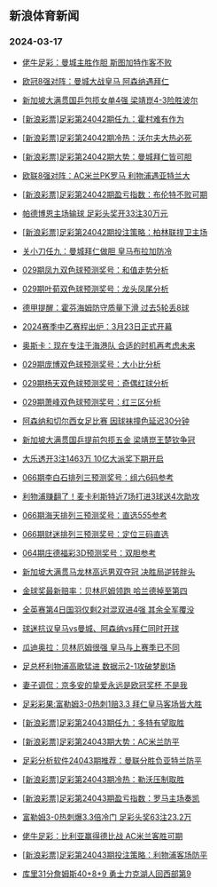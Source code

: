 ## 新浪体育新闻 
### 2024-03-17

+ [佬牛足彩：曼城主胜作胆 斯图加特作客不败](https://sports.sina.com.cn/l/2024-03-16/doc-inannsmu5835392.shtml)

+ [欧冠8强对阵：曼城大战皇马 阿森纳遇拜仁](https://sports.sina.com.cn/global/championsleague/2024-03-16/doc-inannfvz3840481.shtml)

+ [新加坡大满贯国乒包揽女单4强 梁靖崑4-3险胜波尔](https://sports.sina.com.cn/others/pingpang/2024-03-16/doc-inanmqyc8182708.shtml)

+ [[新浪彩票]足彩第24042期任九：霍村难有作为](https://sports.sina.com.cn/l/2024-03-16/doc-inannfvu1056508.shtml)

+ [[新浪彩票]足彩第24042期冷热：沃尔夫大热必死](https://sports.sina.com.cn/l/2024-03-16/doc-inannsmq0824856.shtml)

+ [[新浪彩票]足彩第24042期大势：曼城拜仁皆可胆](https://sports.sina.com.cn/l/2024-03-16/doc-inannfvz3844850.shtml)

+ [欧联8强对阵：AC米兰PK罗马 利物浦遇亚特兰大](https://sports.sina.com.cn/g/pl/2024-03-16/doc-inannfvy6060213.shtml)

+ [[新浪彩票]足彩第24042期盈亏指数：布伦特不败可期](https://sports.sina.com.cn/l/2024-03-16/doc-inannfvu1056891.shtml)

+ [帕德博恩主场输球 足彩头奖开33注30万元](https://sports.sina.com.cn/l/2024-03-16/doc-inannncs0929340.shtml)

+ [[新浪彩票]足彩第24042期投注策略：柏林联捍卫主场](https://sports.sina.com.cn/l/2024-03-16/doc-inannfvv7832854.shtml)

+ [关小刀任九：曼城拜仁做胆 皇马布拉加防冷](https://sports.sina.com.cn/l/2024-03-16/doc-inanpazr3396789.shtml)

+ [029期凤九双色球预测奖号：和值走势分析](https://sports.sina.com.cn/l/2024-03-16/doc-inanktus6790359.shtml)

+ [029期叶荀双色球预测奖号：龙头凤尾分析](https://sports.sina.com.cn/l/2024-03-16/doc-inanktun1791766.shtml)

+ [德甲提醒：霍芬海姆防守质量下滑 过去5轮丢8球](https://sports.sina.com.cn/l/2024-03-16/doc-inannncx3722056.shtml)

+ [2024赛季中乙赛程出炉：3月23日正式开幕](https://sports.sina.com.cn/china/j/2024-03-16/doc-inanpazq5628809.shtml)

+ [奥斯卡：现在专注于海港队 合适的时机再考虑未来](https://sports.sina.com.cn/china/j/2024-03-16/doc-inanpiih0486591.shtml)

+ [029期庞博双色球预测奖号：大小比分析](https://sports.sina.com.cn/l/2024-03-16/doc-inanktup8567445.shtml)

+ [029期杨天双色球预测奖号：奇偶红球分析](https://sports.sina.com.cn/l/2024-03-16/doc-inanktup8565950.shtml)

+ [029期萧峰双色球预测奖号：红三区分析](https://sports.sina.com.cn/l/2024-03-16/doc-inanktut4573277.shtml)

+ [阿森纳和切尔西女足比赛 因球袜撞色延迟30分钟](https://sports.sina.com.cn/g/pl/2024-03-16/doc-inanppre0395211.shtml)

+ [新加坡大满贯国乒提前包揽五金 梁靖崑王楚钦争冠](https://sports.sina.com.cn/others/pingpang/2024-03-16/doc-inanpprf7178381.shtml)

+ [大乐透开3注1463万 10亿大派奖下期开启](https://sports.sina.com.cn/l/2024-03-16/doc-inanptxa0277214.shtml)

+ [066期李白石排列三预测奖号：组六6码参考](https://sports.sina.com.cn/l/2024-03-16/doc-inanpazr3394425.shtml)

+ [利物浦赚翻了！麦卡利斯特近7场打进3球送4次助攻](https://sports.sina.com.cn/g/pl/2024-03-16/doc-inanpprf7174609.shtml)

+ [066期海天排列三预测奖号：直选5*5*5参考](https://sports.sina.com.cn/l/2024-03-16/doc-inanpazr3394104.shtml)

+ [066期财迷排列三预测奖号：定位三码直选](https://sports.sina.com.cn/l/2024-03-16/doc-inanpazr3394050.shtml)

+ [064期庄德福彩3D预测奖号：双胆参考](https://sports.sina.com.cn/l/2024-03-14/doc-inanhkpv5657344.shtml)

+ [新加坡大满贯马龙林高远男双夺冠 决胜局逆转胖头](https://sports.sina.com.cn/others/pingpang/2024-03-16/doc-inanpazm7382570.shtml)

+ [金球奖最新赔率：贝林厄姆领跑 哈兰德掉至第四](https://sports.sina.com.cn/g/2024-03-17/doc-inanpyez6940076.shtml)

+ [全英赛第4日国羽仅剩2对混双进4强 其余全军覆没](https://sports.sina.com.cn/others/badmin/2024-03-16/doc-inannncs0932331.shtml)

+ [球迷抗议皇马vs曼城、阿森纳vs拜仁同时开球](https://sports.sina.com.cn/g/2024-03-17/doc-inanpyfe5177085.shtml)

+ [瓜迪奥拉：贝林厄姆很强 皇马与上赛季已不同](https://sports.sina.com.cn/g/2024-03-17/doc-inanpyez6943047.shtml)

+ [足总杯利物浦高歌猛进 数据示2-1攻破梦剧场](https://sports.sina.com.cn/l/2024-03-17/doc-inanktus6767847.shtml)

+ [妻子调侃：京多安的挚爱永远是欧冠奖杯 不是我](https://sports.sina.com.cn/g/2024-03-17/doc-inanpyfe5179648.shtml)

+ [足彩彩果:富勒姆3-0热刺1赔3.3 拜仁皇马客场皆大胜](https://sports.sina.com.cn/l/2024-03-17/doc-inanqrat6578409.shtml)

+ [[新浪彩票]足彩第24043期任九：多特有望取胜](https://sports.sina.com.cn/l/2024-03-17/doc-inanqrar9802419.shtml)

+ [[新浪彩票]足彩第24043期大势：AC米兰防平](https://sports.sina.com.cn/l/2024-03-17/doc-inanqrat6578637.shtml)

+ [足彩分析软件24043期推荐：曼联分胜负亚特兰防平](https://sports.sina.com.cn/l/2024-03-17/doc-inanqrat6579340.shtml)

+ [[新浪彩票]足彩第24043期冷热：勒沃压制取胜](https://sports.sina.com.cn/l/2024-03-17/doc-inanqrat6579095.shtml)

+ [[新浪彩票]足彩第24043期盈亏指数：罗马主场奏凯](https://sports.sina.com.cn/l/2024-03-17/doc-inanqrar9802748.shtml)

+ [富勒姆3-0热刺爆3.3倍冷门 足彩头奖63注23.2万](https://sports.sina.com.cn/l/2024-03-17/doc-inanqrat6578409.shtml)

+ [佬牛足彩：比利亚赢得德比战 AC米兰客胜可期](https://sports.sina.com.cn/l/2024-03-17/doc-inanqvkr6468126.shtml)

+ [[新浪彩票]足彩第24043期投注策略：利物浦客场防平](https://sports.sina.com.cn/l/2024-03-17/doc-inanqrat6578839.shtml)

+ [库里31分詹姆斯40+8+9 勇士力克湖人回西部第9](https://sports.sina.com.cn/basketball/nba/2024-03-17/doc-inanqzsm9573627.shtml)

